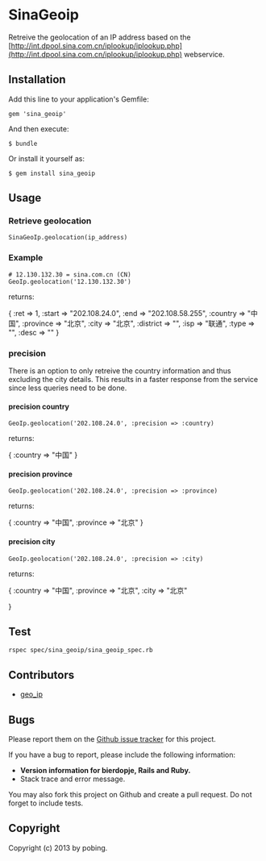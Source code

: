 # SinaGeoip

Retreive the geolocation of an IP address based on the [http://int.dpool.sina.com.cn/iplookup/iplookup.php](http://int.dpool.sina.com.cn/iplookup/iplookup.php) webservice.

## Installation

Add this line to your application's Gemfile:

    gem 'sina_geoip'

And then execute:

    $ bundle

Or install it yourself as:

    $ gem install sina_geoip

## Usage



### Retrieve geolocation
    SinaGeoIp.geolocation(ip_address)

### Example

    # 12.130.132.30 = sina.com.cn (CN)
    GeoIp.geolocation('12.130.132.30')

returns:  

  {
    :ret => 1, 
    :start => "202.108.24.0", 
    :end => "202.108.58.255", 
    :country => "中国", 
    :province => "北京", 
    :city => "北京", 
    :district => "", 
    :isp => "联通", 
    :type => "", 
    :desc => ""
  } 


### precision

There is an option to only retreive the country information and thus excluding the city details. This results in a faster response from the service since less queries need to be done.

#### precision country 

    GeoIp.geolocation('202.108.24.0', :precision => :country)

returns:

  {
    :country => "中国"
  }

#### precision province 

    GeoIp.geolocation('202.108.24.0', :precision => :province)

returns:

  {
    :country => "中国",
    :province => "北京"
  } 

#### precision city 

    GeoIp.geolocation('202.108.24.0', :precision => :city)

returns:

  {
    :country => "中国",
    :province => "北京",
    :city => "北京"

  } 

## Test

    rspec spec/sina_geoip/sina_geoip_spec.rb

## Contributors

* [geo_ip](https://github.com/jeroenj/geo_ip)

## Bugs

Please report them on the [Github issue tracker](https://github.com/pobing/sina_geoip/issues)
for this project.

If you have a bug to report, please include the following information:

* **Version information for bierdopje, Rails and Ruby.**
* Stack trace and error message.

You may also fork this project on Github and create a pull request.
Do not forget to include tests.

## Copyright

Copyright (c) 2013 by pobing.
